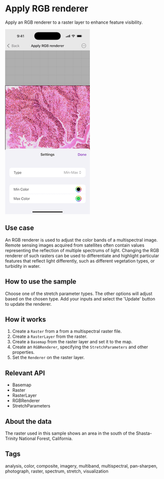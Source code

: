 # Apply RGB renderer

Apply an RGB renderer to a raster layer to enhance feature visibility.

![Image of Apply RGB renderer sample](apply-rgb-renderer.png)

## Use case

An RGB renderer is used to adjust the color bands of a multispectral image. Remote sensing images acquired from satellites often contain values representing the reflection of multiple spectrums of light. Changing the RGB renderer of such rasters can be used to differentiate and highlight particular features that reflect light differently, such as different vegetation types, or turbidity in water.

## How to use the sample

Choose one of the stretch parameter types. The other options will adjust based on the chosen type. Add your inputs and select the 'Update' button to update the renderer.

## How it works

1. Create a `Raster` from a from a multispectral raster file.
2. Create a `RasterLayer` from the raster.
3. Create a `Basemap` from the raster layer and set it to the map.
4. Create an `RGBRenderer`, specifying the `StretchParameters` and other properties.
5. Set the `Renderer` on the raster layer.

## Relevant API

* Basemap
* Raster
* RasterLayer
* RGBRenderer
* StretchParameters

## About the data

The raster used in this sample shows an area in the south of the Shasta-Trinity National Forest, California.

## Tags

analysis, color, composite, imagery, multiband, multispectral, pan-sharpen, photograph, raster, spectrum, stretch, visualization
